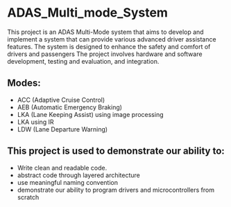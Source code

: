 # ADAS_Multi_mode_System
This project is an ADAS Multi-Mode system that aims to develop and implement a system that can provide various advanced driver assistance features. The system is designed to enhance the safety and comfort of drivers and passengers The project involves hardware and software development, testing and evaluation, and integration.

## Modes:
- ACC (Adaptive Cruise Control)
- AEB (Automatic Emergency Braking)
- LKA (Lane Keeping Assist) using image processing
- LKA using IR
- LDW (Lane Departure Warning)

## This project is used to demonstrate our ability to:
- Write clean and readable code.
- abstract code through layered architecture
- use meaningful naming convention
- demonstrate our ability to program drivers and microcontrollers from scratch

